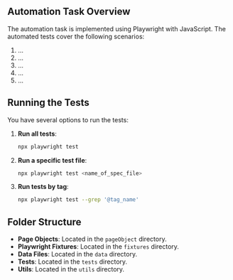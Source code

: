 ## Automation Task Overview

The automation task is implemented using Playwright with JavaScript. The automated tests cover the following scenarios:

1. ...
2. ...
3. ...
4. ...
5. ...

## Running the Tests

You have several options to run the tests:

1. **Run all tests**: 
   ```bash
   npx playwright test
   ```

2. **Run a specific test file**: 
   ```bash
   npx playwright test <name_of_spec_file>
   ```

3. **Run tests by tag**: 
   ```bash
   npx playwright test --grep '@tag_name'
   ```

## Folder Structure

- **Page Objects**: Located in the `pageObject` directory.
- **Playwright Fixtures**: Located in the `fixtures` directory.
- **Data Files**: Located in the `data` directory.
- **Tests**: Located in the `tests` directory.
- **Utils**: Located in the `utils` directory.
